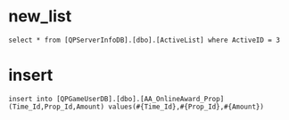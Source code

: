 new_list
===
	select * from [QPServerInfoDB].[dbo].[ActiveList] where ActiveID = 3
insert
===
	insert into [QPGameUserDB].[dbo].[AA_OnlineAward_Prop](Time_Id,Prop_Id,Amount) values(#{Time_Id},#{Prop_Id},#{Amount})
